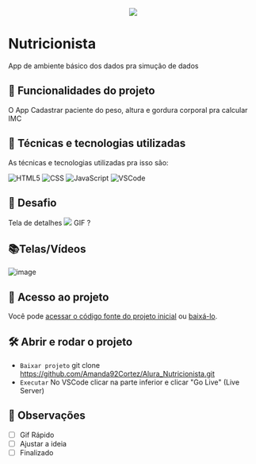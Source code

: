 <p align="center"> <img src="http://img.shields.io/static/v1?label=STATUS_GERAL&message=FINALIZADA&color=RED&style=for-the-badge" #vitrinedev/> </p>

# Nutricionista
App de ambiente básico dos dados pra simução de dados

## 🔨 Funcionalidades do projeto
O App Cadastrar paciente do peso, altura e gordura corporal pra calcular IMC

## :bookmark_tabs: Técnicas e tecnologias utilizadas
As técnicas e tecnologias utilizadas pra isso são:

![HTML5](https://img.shields.io/badge/HTML-e06b12?style=for-the-badge&logo=html5&logoColor=white)
![CSS](https://img.shields.io/badge/CSS-1283e0?&style=for-the-badge&logo=css3&logoColor=white)
![JavaScript](https://img.shields.io/badge/JavaScript-F7DF1E?style=for-the-badge&logo=javascript&logoColor=414141)
![VSCode](https://img.shields.io/badge/-VSCode-007ACC?style=for-the-badge&logo=visual-studio-code&logoColor=white)

## 🎯 Desafio
Tela de detalhes
![](img/amostra.gif) GIF ?

## 📚Telas/Vídeos
![image](https://github.com/Amanda92Cortez/alura-nutricionista/assets/19363871/12394467-92df-4735-9dbe-73c1d8d18b62)


## 📁 Acesso ao projeto
Você pode [acessar o código fonte do projeto inicial](https://github.com/Amanda92Cortez/alura-nutricionista) ou [baixá-lo](https://github.com/Amanda92Cortez/alura-nutricionista/archive/refs/heads/main.zip).

## 🛠️ Abrir e rodar o projeto
- ` Baixar projeto ` git clone https://github.com/Amanda92Cortez/Alura_Nutricionista.git
- ` Executar ` No VSCode clicar na parte inferior e clicar "Go Live" (Live Server)

## 🔎 Observações
- [ ] Gif Rápido
- [ ] Ajustar a ideia
- [ ] Finalizado
